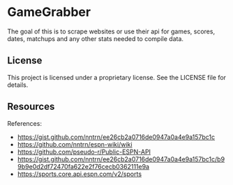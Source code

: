 # GameGrabber
The goal of this is to scrape websites or use their api for games, scores, dates, matchups and any other stats needed to compile data.

## License

This project is licensed under a proprietary license. See the LICENSE file for details.

## Resources 
References:
- https://gist.github.com/nntrn/ee26cb2a0716de0947a0a4e9a157bc1c
- https://github.com/nntrn/espn-wiki/wiki
- https://github.com/pseudo-r/Public-ESPN-API
- https://gist.github.com/nntrn/ee26cb2a0716de0947a0a4e9a157bc1c/b99b9e0d2df72470fa622e2f76cecb0362111e9a
- https://sports.core.api.espn.com/v2/sports
